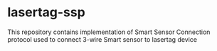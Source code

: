 # lasertag-ssp
This repository contains implementation of Smart Sensor Connection protocol used to connect 3-wire Smart sensor to lasertag device
